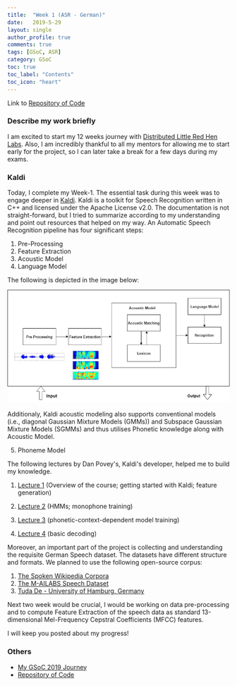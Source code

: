 ```yaml
---
title:  "Week 1 (ASR - German)"
date:   2019-5-29
layout: single
author_profile: true
comments: true
tags: [GSoC, ASR]
category: GSoC
toc: true
toc_label: "Contents"
toc_icon: "heart"
---
```


Link to [Repository of Code](https://github.com/AASHISHAG/asr-german)

### Describe my work briefly

I am excited to start my 12 weeks journey with [Distributed Little Red Hen Labs](http://www.redhenlab.org/). Also, I am incredibly thankful to all my mentors for allowing me to start early for the project, so I can later take a break for a few days during my exams.

### Kaldi
Today, I complete my Week-1. The essential task during this week was to engage deeper in [Kaldi](http://kaldi-asr.org). Kaldi is a toolkit for Speech Recognition written in C++ and licensed under the Apache License v2.0. The documentation is not straight-forward, but I tried to summarize according to my understanding and point out resources that helped on my way. An Automatic Speech Recognition pipeline has four significant steps:

1. Pre-Processing
2. Feature Extraction
3. Acoustic Model
4. Language Model

The following is depicted in the image below:

![](
/others/speech-recognition-pipeline.png)

Additionaly, Kaldi acoustic modeling also supports conventional models (i.e., diagonal Gaussian Mixture Models (GMMs)) and Subspace Gaussian Mixture Models (SGMMs) and thus utilises Phonetic knowledge along with Acoustic Model.

5. Phoneme Model

The following lectures by Dan Povey's, Kaldi's developer, helped me to build my knowledge.

1. [Lecture 1](https://www.danielpovey.com/files/Lecture1.pdf) (Overview of the course; getting started with Kaldi; feature generation)

2. [Lecture 2](https://www.danielpovey.com/files/Lecture2.pdf) (HMMs; monophone training)

3. [Lecture 3](https://www.danielpovey.com/files/Lecture3.pdf) (phonetic-context-dependent model training)

4. [Lecture 4](https://www.danielpovey.com/files/Lecture4.pdf) (basic decoding)

Moreover, an important part of the project is collecting and understanding the requisite German Speech dataset. The datasets have different structure and formats. We planned to use the following open-source corpus:

1. [The Spoken Wikipedia Corpora](https://nats.gitlab.io/swc/)
2. [The M-AILABS Speech Dataset](https://www.caito.de/2019/01/the-m-ailabs-speech-dataset/)
3. [Tuda De - University of Hamburg, Germany](https://www.inf.uni-hamburg.de/)

Next two week would be crucial, I would be working on data pre-processing and to compute Feature Extraction of the speech data as standard 13-dimensional Mel-Frequency Cepstral Coefficients (MFCC) features.

I will keep you posted about my progress!

### Others

- [My GSoC 2019 Journey](https://aashishag.github.io/categories/#gsoc)
- [Repository of Code](https://github.com/AASHISHAG/asr-german)
